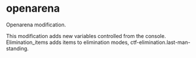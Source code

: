 # openarena
Openarena modification.

This modification adds new variables controlled from the console. Elimination_items adds items to elimination modes, ctf-elimination.last-man-standing.
